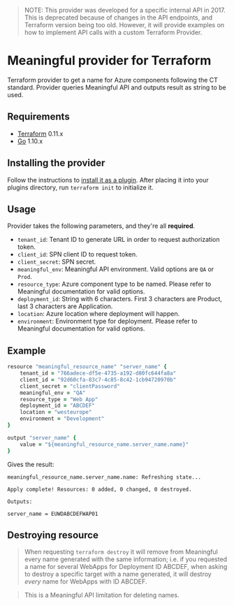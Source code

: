 > NOTE: This provider was developed for a specific internal API in 2017. This is deprecated because of changes in the API endpoints, and Terraform version being too old. However, it will provide examples on how to implement API calls with a custom Terraform Provider.

# Meaningful provider for Terraform
Terraform provider to get a name for Azure components following the CT standard. Provider queries Meaningful API and outputs result as string to be used.

## Requirements
* [Terraform](https://www.terraform.io/downloads.html) 0.11.x
* [Go](https://golang.org/doc/install) 1.10.x

## Installing the provider
Follow the instructions to [install it as a plugin](https://www.terraform.io/docs/plugins/basics.html#installing-a-plugin). After placing it into your plugins directory, run `terraform init` to initialize it.

## Usage
Provider takes the following parameters, and they're all **required**.

* `tenant_id`: Tenant ID to generate URL in order to request authorization token.
* `client_id`: SPN client ID to request token.
* `client_secret`: SPN secret.
* `meaningful_env`: Meaningful API environment. Valid options are `QA` or `Prod`.
* `resource_type`: Azure component type to be named. Please refer to Meaningful documentation for valid options.
* `deployment_id`: String with 6 characters. First 3 characters are Product, last 3 characters are Application.
* `location`: Azure location where deployment will happen.
* `environment`: Environment type for deployment. Please refer to Meaningful documentation for valid options.


## Example

```ruby
resource "meaningful_resource_name" "server_name" {
    tenant_id = "766adece-df5e-4735-a192-d80fc644fa8a"
    client_id = "92d60cfa-83c7-4c85-8c42-1cb94720970b"
    client_secret = "clientPassword"
    meaningful_env = "QA"
    resource_type = "Web App"
    deployment_id = "ABCDEF"
    location = "westeurope"
    environment = "Development"
}

output "server_name" {
    value = "${meaningful_resource_name.server_name.name}"
}
```

Gives the result:
```
meaningful_resource_name.server_name.name: Refreshing state...

Apply complete! Resources: 0 added, 0 changed, 0 destroyed.

Outputs:

server_name = EUWDABCDEFWAP01
```

## Destroying resource
> When requesting `terraform destroy` it will remove from Meaningful every name generated with the same information; i.e. if you requested a name for several WebApps for Deployment ID ABCDEF, when asking to destroy a specific target with a name generated, it will destroy *every* name for WebApps with ID ABCDEF.

> This is a Meaningful API limitation for deleting names.
